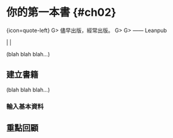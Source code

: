 # 你的第一本書 {#ch02}

{icon=quote-left}
G> 儘早出版，經常出版。
G> 
G> —— Leanpub

| |

(blah blah blah...)

## 建立書籍

(blah blah blah...)

### 輸入基本資料


## 重點回顧

